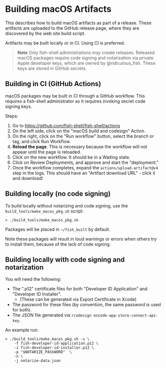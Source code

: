 # Building macOS Artifacts

This describes how to build macOS artifacts as part of a release. These artifacts are uploaded to the GitHub release page, where they are discovered by the web site build script.

Artifacts may be built locally or in CI. Using CI is preferred.

> **Note**
> Only fish-shell administrations may create releases. Released macOS packages require code signing and notarization via private Apple developer keys, which are owned by @ridiculous_fish. These keys are stored in GitHub secrets.

## Building in CI (GitHub Actions)

macOS packages may be built in CI through a GitHub workflow. This requires a fish-shell administrator as it requires invoking secret code signing keys.

Steps:

1. Go to https://github.com/fish-shell/fish-shell/actions
2. On the left side, click on the "macOS build and codesign" Action.
3. On the right, click on the "Run workflow" button, select the branch or tag, and click Run Workflow.
4. **Reload the page**. This is necessary because the workflow will not appear until the page is reloaded.
5. Click on the new workflow. It should be in a Waiting state.
6. Click on Review Deployments, and approve and start the "deployment."
7. Once the workflow completes, expand the `actions/upload-artifact@v4` step in the logs. This should have an "Artifact download URL" - click it and download!

## Building locally (no code signing)

To build locally without notarizing and code signing, use the `build_tools/make_macos_pkg.sh` script:

```
> ./build_tools/make_macos_pkg.sh
```

Packages will be placed in `~/fish_built` by default.

Note these packages will result in loud warnings or errors when others try to install them, because of the lack of code signing.

## Building locally with code signing and notarization

You will need the following:

-   The ".p12" certificate files for both "Developer ID Application" and "Developer ID Installer".
    -   (These can be generated via Export Certificate in Xcode)
-   The password for these files (by convention, the same password is used for both).
-   The JSON file generated via `rcodesign encode-app-store-connect-api-key`.

An example run:

```
> ./build_tools/make_macos_pkg.sh -s \
    -f fish-developer-id-application.p12 \
    -i fish-developer-id-installer.p12 \
    -p "$NOTARIZE_PASSWORD"  \
    -n \
    -j notarize-data.json
```
